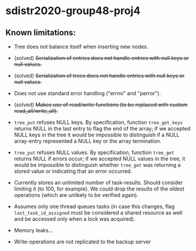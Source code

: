 # sdistr2020-group48-proj4


## Known limitations:

- Tree does not balance itself when inserting new nodes.

- (solved) ~~Serialization of entries does not handle entries with null keys or null values.~~

- (solved) ~~Serialization of trees does not handle entries with null keys or null values.~~

- Does not use standard error handling ("errno" and "perror").

- (solved) ~~Makes use of read/write functions (to be replaced with custom read_all/write_all).~~

- `tree_put` refuses NULL keys. By specification, function `tree_get_keys` returns NULL in the last
 entry to flag the end of the array; if we accepted NULL keys in the tree it would be impossible to
 distinguish if a NULL array-entry represented a NULL key or the array termination.
 
- `tree_put` refuses NULL values. By specification, function `tree_get` returns NULL if errors
 occur; if we accepted NULL values in the tree, it would be impossible to distinguish whether
 `tree_get` was returning a stored value or indicating that an error occurred.
 
- Currently stores an unlimited number of task-results. Should consider limiting it (to 100, for
  example). We could drop the results of the oldest operations (which are unlikely to be verified
  again).

- Assumes only one thread queues tasks (in case this changes, flag `last_task_id_assigned` must be
  considered a shared resource as well and be accessed only when a lock was acquired).
  
- Memory leaks...
  
- Write-operations are not replicated to the backup server
